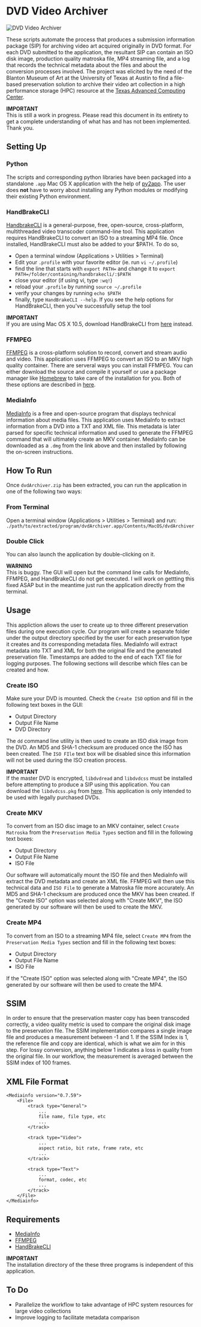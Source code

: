 # DVD Video Archiver

![DVD Video Archiver](https://dl.dropboxusercontent.com/u/25652072/DVD-Video-Archiver.jpg)

These scripts automate the process that produces a submission information package (SIP) for archiving video art acquired originally in DVD format. For each DVD submitted to the application,
the resultant SIP can contain an ISO disk image, production quality matroska file, MP4 streaming file, and a log that records the technical metadata about the files and about the conversion processes involved. The project was elicited by the need of the Blanton Museum of Art at the University of Texas at Austin to find a file-based preservation solution to archive their video art collection 
in a high performance storage (HPC) resource at the [Texas Advanced Computing Center](http://www.tacc.utexas.edu/).

**IMPORTANT**  
This is still a work in progress. Please read this document in its entirety to get a complete understanding of what has and has not been implemented. Thank you.


## Setting Up

### Python

The scripts and corresponding python libraries have been packaged into a standalone `.app` Mac OS X application with the help of [py2app](http://wiki.python.org/moin/MacPython/py2app). The user does **not** have to worry about installing any Python modules or modifying their existing Python environment. 

### HandBrakeCLI

[HandbrakeCLI](http://handbrake.fr/downloads2.php) is a general-purpose, free, open-source, cross-platform, multithreaded video transcoder command-line tool. This application requires HandBrakeCLI to convert an ISO to a streaming MP4 file. Once installed, HandBrakeCLI must also be added to your $PATH. To do so, 

* Open a terminal window (Applications > Utilities > Terminal)   
* Edit your `.profile` with your favorite editor (ie. run `vi ~/.profile`)    
* find the line that starts with `export PATH=` and change it to `export PATH=/folder/containing/handbrakecli/:$PATH`  
* close your editor (if using vi, type `:wq!`)   
* reload your `.profile` by running `source ~/.profile`  
* verify your changes by running `echo $PATH`  
* finally, type `HandBrakeCLI --help`. If you see the help options for HandBrakeCLI, then you've successfully setup the tool   

**IMPORTANT**   
If you are using Mac OS X 10.5, download HandBrakeCLI from [here](http://sourceforge.net/projects/handbrake/files/0.9.5/HandBrake-0.9.5-MacOSX.5_CLI_x86_64.dmg/download) instead.

### FFMPEG

[FFMPEG](http://ffmpeg.org/ffmpeg.html) is a cross-platform solution to record, convert and stream audio and video. This application uses FFMPEG to convert an ISO to an MKV high quality container. There are serveral ways you can install FFMPEG. You can either download the source and compile it yourself or use a package manager like [Homebrew](http://mxcl.github.io/homebrew/) to take care of the installation for you. Both of these options are described in [here](http://ffmpeg.org/trac/ffmpeg/wiki/MacOSXCompilationGuide).

### MediaInfo

[MediaInfo](http://mediainfo.sourceforge.net/en/Download/Mac_OS) is a free and open-source program that displays technical information about media files. This application uses MediaInfo to extract information from a DVD into a TXT and XML file. This metadata is later parsed for specific technical information and used to generate the FFMPEG command that will ultimately create an MKV container. MediaInfo can be downloaded as a `.dmg` from the link above and then installed by following the on-screen instructions.


## How To Run

Once `dvdArchiver.zip` has been extracted, you can run the application in one of the following two ways:

### From Terminal 
Open a terminal window (Applications > Utilities > Terminal) and run:   
	`./path/to/extracted/program/dvdArchiver.app/Contents/MacOS/dvdArchiver`

### Double Click
You can also launch the application by double-clicking on it.   

**WARNING**   
This is buggy. The GUI will open but the command line calls for MediaInfo, FFMPEG, and HandBrakeCLI do not get executed. I will work on gettting this fixed ASAP but in the meantime just run the application directly from the terminal.


## Usage   

This appliction allows the user to create up to three different preservation files during one execution cycle. Our program will create a separate folder under the output directory specified by the user for each preservation type it creates and its corresponding metadata files. MediaInfo will extract metadata into TXT and XML for both the original file and the generated preservation file. Timestamps are added to the end of each TXT file for logging purposes. The following sections will describe which files can be created and how.

### Create ISO

Make sure your DVD is mounted. Check the `Create ISO` option and fill in the following text boxes in the GUI:
* Output Directory  
* Output File Name  
* DVD Directory  

The `dd` command line utility is then used to create an ISO disk image from the DVD. An MD5 and SHA-1 checksum are produced once the ISO has been created. The `ISO FIle` text box will be disabled since this information will not be used during the ISO creation process.    

**IMPORTANT**   
If the master DVD is encrypted, `libdvdread` and `libdvdcss` must be installed before attempting to produce a SIP using this application. You can download the `libdvdcss.pkg` from [here](http://download.videolan.org/pub/videolan/libdvdcss/1.2.11/macosx/). This application is only intended to be used with legally purchased DVDs.  

### Create MKV

To convert from an ISO disc image to an MKV container, select `Create Matroska` from the `Preservation Media Types` section and fill in the following text boxes:    
* Output Directory    
* Output File Name   
* ISO File   

Our software will automatically mount the ISO file and then MediaInfo will extract the DVD metadata and create an XML file. FFMPEG will then use this technical data and `ISO File` to generate a Matroska file more accurately. An MD5 and SHA-1 checksum are produced once the MKV has been created. If the "Create ISO" option was selected along with "Create MKV", the ISO generated by our software will then be used to create the MKV.

### Create MP4

To convert from an ISO to a streaming MP4 file, select `Create MP4` from the `Preservation Media Types` section and fill in the following text boxes:   
* Output Directory        
* Output File Name   
* ISO File

If the "Create ISO" option was selected along with "Create MP4", the ISO generated by our software will then be used to create the MP4.


## SSIM

In order to ensure that the preservation master copy has been transcoded correctly, a video quality metric is used to compare the original disk image to the preservation file. The SSIM implementation compares a single image file and produces a measurement between -1 and 1. If the SSIM Index is 1, the reference file and copy are identical, which is what we aim for in this step. For lossy conversion, anything below 1 indicates a loss in quality from the original file. In our workflow, the measurement is averaged between the SSIM index of 100 frames.


## XML File Format

```
<Mediainfo version="0.7.59">
	<File>
		<track type="General">
			...
			file name, file type, etc
			...
		</track>

		<track type="Video">
			...
			aspect ratio, bit rate, frame rate, etc
			...
		</track>

		<track type="Text">
			...
			format, codec, etc
			...
		</track>
	</File>
</Mediainfo>
```


## Requirements

* [MediaInfo](http://mediainfo.sourceforge.net/en)
* [FFMPEG](http://ffmpeg.org/ffmpeg.html)
* [HandBrakeCLI](https://trac.handbrake.fr/wiki/CLIGuide)

**IMPORTANT**   
The installation directory of the these three programs is independent of this application.


## To Do

* Parallelize the workflow to take advantage of HPC system resources for large video collections
* Improve logging to facilitate metadata comparison 
